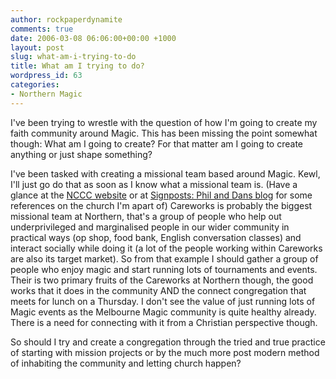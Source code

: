 ```yaml
---
author: rockpaperdynamite
comments: true
date: 2006-03-08 06:06:00+00:00 +1000
layout: post
slug: what-am-i-trying-to-do
title: What am I trying to do?
wordpress_id: 63
categories:
- Northern Magic
---
```


I've been trying to wrestle with the question of how I'm going to create my faith community around Magic.  This has been missing the point somewhat though: What am I going to create?  For that matter am I going to create anything or just shape something?

I've been tasked with creating a missional team based around Magic. Kewl, I'll just go do that as soon as I know what a missional team is. (Have a glance at the [NCCC website](http://nccc.org.au) or at [Signposts: Phil and Dans blog](http://www.signposts.org.au) for some references on the church I'm apart of)
Careworks is probably the biggest missional team at Northern, that's a group of people who help out underprivileged and marginalised people in our wider community in practical ways (op shop, food bank, English conversation classes) and interact socially while doing it (a lot of the people working within Careworks are also its target market). So from that example I should gather a group of people who enjoy magic and start running lots of tournaments and events.
Their is two primary fruits of the Careworks at Northern though, the good works that it does in the community AND the connect congregation that meets for lunch on a Thursday. I don't see the value of just running lots of Magic events as the Melbourne Magic community is quite healthy already. There is a need for connecting with it from a Christian perspective though.

So should I try and create a congregation through the tried and true practice of starting with mission projects or by the much more post modern method of inhabiting the community and letting church happen?
